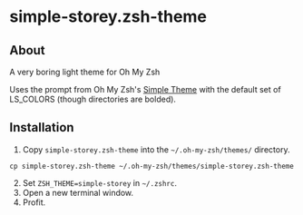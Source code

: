 # simple-storey.zsh-theme

## About
A very boring light theme for Oh My Zsh

Uses the prompt from Oh My Zsh's [Simple Theme](https://github.com/ohmyzsh/ohmyzsh/blob/master/themes/simple.zsh-theme) with the default set of LS_COLORS (though directories are bolded).

## Installation
1. Copy `simple-storey.zsh-theme` into the `~/.oh-my-zsh/themes/` directory. 
```
cp simple-storey.zsh-theme ~/.oh-my-zsh/themes/simple-storey.zsh-theme
```
2. Set `ZSH_THEME=simple-storey` in `~/.zshrc`.
3. Open a new terminal window.
4. Profit.

